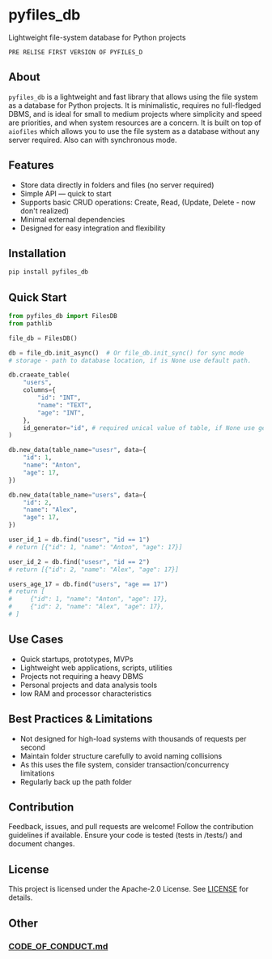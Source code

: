 # pyfiles_db  
Lightweight file-system database for Python projects

```
PRE RELISE FIRST VERSION OF PYFILES_D
```

## About  
`pyfiles_db` is a lightweight and fast library that allows using the file system as a database for Python projects. It is minimalistic, requires no full-fledged DBMS, and is ideal for small to medium projects where simplicity and speed are priorities, and when system resources are a concern. It is built on top of `aiofiles` which allows you to use the file system as a database without any server required. Also can with synchronous mode.

## Features  
- Store data directly in folders and files (no server required)
- Simple API — quick to start
- Supports basic CRUD operations: Create, Read, (Update, Delete - now don't realized)
- Minimal external dependencies
- Designed for easy integration and flexibility

## Installation  
```bash
pip install pyfiles_db
```


## Quick Start

```python
from pyfiles_db import FilesDB
from pathlib

file_db = FilesDB()

db = file_db.init_async()  # Or file_db.init_sync() for sync mode
# storage - path to database location, if is None use default path.

db.craeate_table(
    "users",
    columns={
        "id": "INT",
        "name": "TEXT",
        "age": "INT",
    },
    id_generator="id", # required unical value of table, if None use generator for auto increment.
)

db.new_data(table_name="usesr", data={
    "id": 1,
    "name": "Anton",
    "age": 17,
})

db.new_data(table_name="users", data={
    "id": 2,
    "name": "Alex",
    "age": 17,
})

user_id_1 = db.find("usesr", "id == 1")
# return [{"id": 1, "name": "Anton", "age": 17}]

user_id_2 = db.find("usesr", "id == 2") 
# return [{"id": 2, "name": "Alex", "age": 17}]

users_age_17 = db.find("users", "age == 17")
# return [
#     {"id": 1, "name": "Anton", "age": 17},
#     {"id": 2, "name": "Alex", "age": 17},
# ]

```

## Use Cases
- Quick startups, prototypes, MVPs
- Lightweight web applications, scripts, utilities
- Projects not requiring a heavy DBMS
- Personal projects and data analysis tools
- low RAM and processor characteristics

## Best Practices & Limitations
- Not designed for high-load systems with thousands of requests per second
- Maintain folder structure carefully to avoid naming collisions
- As this uses the file system, consider transaction/concurrency limitations
- Regularly back up the path folder

## Contribution
Feedback, issues, and pull requests are welcome!
Follow the contribution guidelines if available.
Ensure your code is tested (tests in /tests/) and document changes.

## License
This project is licensed under the Apache-2.0 License. See [LICENSE](https://github.com/LangNeuron/pyfiles_db/blob/main/LICENSE) for details.

## Other

### [CODE_OF_CONDUCT.md](https://github.com/LangNeuron/pyfiles_db/blob/main/CODE_OF_CONDUCT.md)


